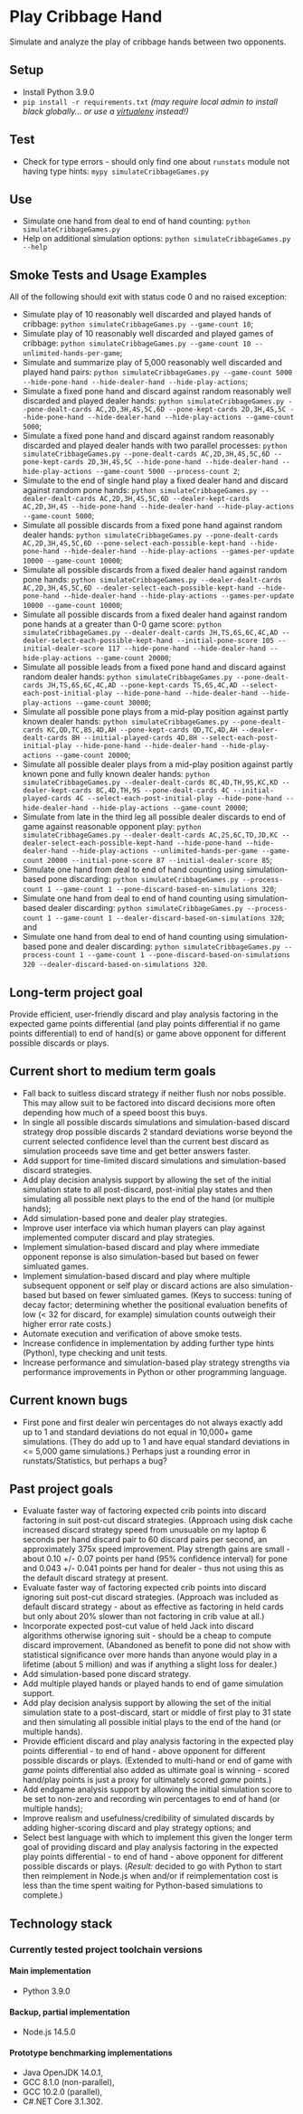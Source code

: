 # Play Cribbage Hand

Simulate and analyze the play of cribbage hands between two opponents.

## Setup

- Install Python 3.9.0
- `pip install -r requirements.txt` _(may require local admin to install black globally... or use a [virtualenv](https://virtualenv.pypa.io/en/latest/) instead!)_

## Test

- Check for type errors - should only find one about `runstats` module not having type hints: `mypy simulateCribbageGames.py`

## Use

- Simulate one hand from deal to end of hand counting: `python simulateCribbageGames.py`
- Help on additional simulation options: `python simulateCribbageGames.py --help`

## Smoke Tests and Usage Examples

All of the following should exit with status code 0 and no raised exception:

- Simulate play of 10 reasonably well discarded and played hands of cribbage: `python simulateCribbageGames.py --game-count 10`;
- Simulate play of 10 reasonably well discarded and played games of cribbage: `python simulateCribbageGames.py --game-count 10 --unlimited-hands-per-game`;
- Simulate and summarize play of 5,000 reasonably well discarded and played hand pairs: `python simulateCribbageGames.py --game-count 5000 --hide-pone-hand --hide-dealer-hand --hide-play-actions`;
- Simulate a fixed pone hand and discard against random reasonably well discarded and played dealer hands: `python simulateCribbageGames.py --pone-dealt-cards AC,2D,3H,4S,5C,6D --pone-kept-cards 2D,3H,4S,5C --hide-pone-hand --hide-dealer-hand --hide-play-actions --game-count 5000`;
- Simulate a fixed pone hand and discard against random reasonably discarded and played dealer hands with two parallel processes: `python simulateCribbageGames.py --pone-dealt-cards AC,2D,3H,4S,5C,6D --pone-kept-cards 2D,3H,4S,5C --hide-pone-hand --hide-dealer-hand --hide-play-actions --game-count 5000 --process-count 2`;
- Simulate to the end of single hand play a fixed dealer hand and discard against random pone hands: `python simulateCribbageGames.py --dealer-dealt-cards AC,2D,3H,4S,5C,6D --dealer-kept-cards AC,2D,3H,4S --hide-pone-hand --hide-dealer-hand --hide-play-actions --game-count 5000`;
- Simulate all possible discards from a fixed pone hand against random dealer hands: `python simulateCribbageGames.py --pone-dealt-cards AC,2D,3H,4S,5C,6D --pone-select-each-possible-kept-hand --hide-pone-hand --hide-dealer-hand --hide-play-actions --games-per-update 10000 --game-count 10000`;
- Simulate all possible discards from a fixed dealer hand against random pone hands: `python simulateCribbageGames.py --dealer-dealt-cards AC,2D,3H,4S,5C,6D --dealer-select-each-possible-kept-hand --hide-pone-hand --hide-dealer-hand --hide-play-actions --games-per-update 10000 --game-count 10000`;
- Simulate all possible discards from a fixed dealer hand against random pone hands at a greater than 0-0 game score: `python simulateCribbageGames.py --dealer-dealt-cards JH,TS,6S,6C,4C,AD --dealer-select-each-possible-kept-hand --initial-pone-score 105 --initial-dealer-score 117 --hide-pone-hand --hide-dealer-hand --hide-play-actions --game-count 20000`;
- Simulate all possible leads from a fixed pone hand and discard against random dealer hands: `python simulateCribbageGames.py --pone-dealt-cards JH,TS,6S,6C,4C,AD --pone-kept-cards TS,6S,4C,AD --select-each-post-initial-play --hide-pone-hand --hide-dealer-hand --hide-play-actions --game-count 30000`;
- Simulate all possible pone plays from a mid-play position against partly known dealer hands: `python simulateCribbageGames.py --pone-dealt-cards KC,QD,TC,8S,4D,AH --pone-kept-cards QD,TC,4D,AH --dealer-dealt-cards 8H --initial-played-cards 4D,8H --select-each-post-initial-play --hide-pone-hand --hide-dealer-hand --hide-play-actions --game-count 20000`;
- Simulate all possible dealer plays from a mid-play position against partly known pone and fully known dealer hands: `python simulateCribbageGames.py --dealer-dealt-cards 8C,4D,TH,9S,KC,KD --dealer-kept-cards 8C,4D,TH,9S --pone-dealt-cards 4C --initial-played-cards 4C --select-each-post-initial-play --hide-pone-hand --hide-dealer-hand --hide-play-actions --game-count 20000`;
- Simulate from late in the third leg all possible dealer discards to end of game against reasonable opponent play: `python simulateCribbageGames.py --dealer-dealt-cards AC,2S,6C,TD,JD,KC --dealer-select-each-possible-kept-hand --hide-pone-hand --hide-dealer-hand --hide-play-actions --unlimited-hands-per-game --game-count 20000 --initial-pone-score 87 --initial-dealer-score 85`;
- Simulate one hand from deal to end of hand counting using simulation-based pone discarding: `python simulateCribbageGames.py --process-count 1 --game-count 1 --pone-discard-based-on-simulations 320`;
- Simulate one hand from deal to end of hand counting using simulation-based dealer discarding: `python simulateCribbageGames.py --process-count 1 --game-count 1 --dealer-discard-based-on-simulations 320`; and
- Simulate one hand from deal to end of hand counting using simulation-based pone and dealer discarding: `python simulateCribbageGames.py --process-count 1 --game-count 1 --pone-discard-based-on-simulations 320 --dealer-discard-based-on-simulations 320`.

## Long-term project goal

Provide efficient, user-friendly discard and play analysis factoring
in the expected game points differential (and play points differential if no game points differential) to end of hand(s) or game above opponent
for different possible discards or plays.

## Current short to medium term goals

- Fall back to suitless discard strategy if neither flush nor nobs possible.  This may allow suit to be factored into discard decisions more often depending how much of a speed boost this buys.
- In single all possible discards simulations and simulation-based discard strategy drop possible discards 2 standard deviations worse beyond the current selected confidence level than the current best discard as simulation proceeds save time and get better answers faster.
- Add support for time-limited discard simulations and simulation-based discard strategies.
- Add play decision analysis support by allowing the set of the initial simulation state to all post-discard, post-initial play states and then simulating all possible next plays to the end of the hand (or multiple hands);
- Add simulation-based pone and dealer play strategies.
- Improve user interface via which human players can play against implemented computer discard and play strategies.
- Implement simulation-based discard and play where immediate opponent reponse is also simulation-based but based on fewer simluated games.
- Implement simulation-based discard and play where multiple subsequent opponent or self play or discard actions are also simulation-based but based on fewer simluated games.  (Keys to success: tuning of decay factor; determining whether the positional evaluation benefits of low (< 32 for discard, for example) simulation counts outweigh their higher error rate costs.)
- Automate execution and verification of above smoke tests.
- Increase confidence in implementation by adding further type hints (Python), type checking and unit tests.
- Increase performance and simulation-based play strategy strengths via performance improvements in Python or other programming language.

## Current known bugs

- First pone and first dealer win percentages do not always exactly add up to 1 and standard deviations do not equal in 10,000+ game simulations.  (They do add up to 1 and have equal standard deviations in <= 5,000 game simulations.)  Perhaps just a rounding error in runstats/Statistics, but perhaps a bug?

## Past project goals

- Evaluate faster way of factoring expected crib points into discard factoring in suit post-cut discard strategies.  (Approach using disk cache increased discard strategy speed from unusuable on my laptop 6 seconds per hand discard pair to 60 discard pairs per second, an approximately 375x speed improvement.  Play strength gains are small - about 0.10 +/- 0.07 points per hand (95% confidence interval) for pone and 0.043 +/- 0.041 points per hand for dealer - thus not using this as the default discard strategy at present.
- Evaluate faster way of factoring expected crib points into discard ignoring suit post-cut discard strategies.  (Approach was included as default discard strategy - about as effective as factoring in held cards but only about 20% slower than not factoring in crib value at all.)
- Incorporate expected post-cut value of held Jack into discard algorithms otherwise ignoring suit - should be a cheap to compute discard improvement. (Abandoned as benefit to pone did not show with statistical significance over more hands than anyone would play in a lifetime (about 5 million) and was if anything a slight loss for dealer.)
- Add simulation-based pone discard strategy.
- Add multiple played hands or played hands to end of game simulation support.
- Add play decision analysis support by allowing the set of the initial simulation state to a post-discard, start or middle of first play to 31 state and then simulating all possible initial plays to the end of the hand (or multiple hands).
- Provide efficient discard and play analysis factoring
  in the expected play points differential - to end of hand - above opponent
  for different possible discards or plays. (Extended to multi-hand or end of game with _game_ points differential also added as ultimate goal is winning - scored hand/play points is just a proxy for ultimately scored _game_ points.)
- Add endgame analysis support by allowing the initial simulation score to be set to non-zero and recording win percentages to end of hand (or multiple hands);
- Improve realism and usefulness/credibility of simulated discards by adding higher-scoring discard and play strategy options; and
- Select best language with which to implement this
  given the longer term goal of providing discard and play analysis factoring
  in the expected play points differential - to end of hand - above opponent
  for different possible discards or plays. (_Result:_ decided to go with Python to start then reimplement in Node.js when and/or if reimplementation cost is less than the time spent waiting for Python-based simulations to complete.)

## Technology stack

### Currently tested project toolchain versions

#### Main implementation

- Python 3.9.0

#### Backup, partial implementation

- Node.js 14.5.0

#### Prototype benchmarking implementations

- Java OpenJDK 14.0.1,
- GCC 8.1.0 (non-parallel),
- GCC 10.2.0 (parallel),
- C#.NET Core 3.1.302.
